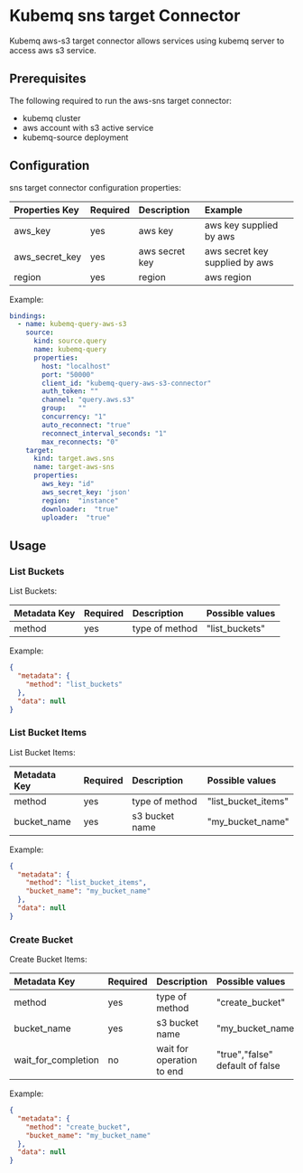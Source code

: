 # Kubemq sns target Connector

Kubemq aws-s3 target connector allows services using kubemq server to access aws s3 service.

## Prerequisites
The following required to run the aws-sns target connector:

- kubemq cluster
- aws account with s3 active service
- kubemq-source deployment

## Configuration

sns target connector configuration properties:

| Properties Key | Required | Description                                | Example                     |
|:---------------|:---------|:-------------------------------------------|:----------------------------|
| aws_key        | yes      | aws key                                    | aws key supplied by aws         |
| aws_secret_key | yes      | aws secret key                             | aws secret key supplied by aws  |
| region         | yes      | region                                     | aws region                      |


Example:

```yaml
bindings:
  - name: kubemq-query-aws-s3
    source:
      kind: source.query
      name: kubemq-query
      properties:
        host: "localhost"
        port: "50000"
        client_id: "kubemq-query-aws-s3-connector"
        auth_token: ""
        channel: "query.aws.s3"
        group:   ""
        concurrency: "1"
        auto_reconnect: "true"
        reconnect_interval_seconds: "1"
        max_reconnects: "0"
    target:
      kind: target.aws.sns
      name: target-aws-sns
      properties:
        aws_key: "id"
        aws_secret_key: 'json'
        region:  "instance"
        downloader:  "true"
        uploader:  "true"
```

## Usage

### List Buckets

List Buckets:

| Metadata Key      | Required | Description                             | Possible values                            |
|:------------------|:---------|:----------------------------------------|:-------------------------------------------|
| method            | yes      | type of method                          | "list_buckets"                     |



Example:

```json
{
  "metadata": {
    "method": "list_buckets"
  },
  "data": null
}
```


### List Bucket Items

List Bucket Items:

| Metadata Key      | Required | Description                             | Possible values                            |
|:------------------|:---------|:----------------------------------------|:-------------------------------------------|
| method            | yes      | type of method                          | "list_bucket_items"                     |
| bucket_name       | yes      | s3 bucket name                          | "my_bucket_name"                     |


Example:

```json
{
  "metadata": {
    "method": "list_bucket_items",
    "bucket_name": "my_bucket_name"
  },
  "data": null
}
```



### Create Bucket 

Create Bucket  Items:

| Metadata Key      | Required | Description                             | Possible values                            |
|:------------------|:---------|:----------------------------------------|:-------------------------------------------|
| method              | yes      | type of method                          | "create_bucket"                     |
| bucket_name         | yes      | s3 bucket name                          | "my_bucket_name"                    |
| wait_for_completion | no       | wait for operation to end               | "true","false" default of false     |


Example:

```json
{
  "metadata": {
    "method": "create_bucket",
    "bucket_name": "my_bucket_name"
  },
  "data": null
}
```
